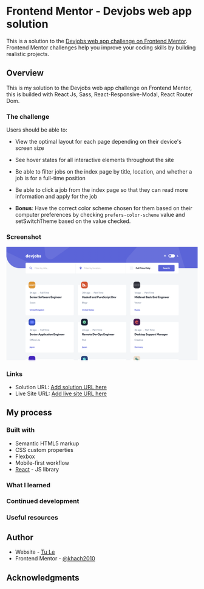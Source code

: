 # Frontend Mentor - Devjobs web app solution

This is a solution to the [Devjobs web app challenge on Frontend Mentor](https://www.frontendmentor.io/challenges/devjobs-web-app-HuvC_LP4l). Frontend Mentor challenges help you improve your coding skills by building realistic projects.

## Overview
This is my solution to the Devjobs web app challenge on Frontend Mentor, this is builded with React Js, Sass, React-Responsive-Modal, React Router Dom.

### The challenge

Users should be able to:

- View the optimal layout for each page depending on their device's screen size
- See hover states for all interactive elements throughout the site
- Be able to filter jobs on the index page by title, location, and whether a job is for a full-time position
- Be able to click a job from the index page so that they can read more information and apply for the job

- **Bonus**: Have the correct color scheme chosen for them based on their computer preferences by checking `prefers-color-scheme` value and setSwitchTheme based on the value checked.
### Screenshot

![](./screenshot.jpg)

### Links

- Solution URL: [Add solution URL here](https://github.com/khach2010/Devjobs-web-app-challenge)
- Live Site URL: [Add live site URL here](https://devjobs-web-app-challenge.netlify.app)

## My process

### Built with

- Semantic HTML5 markup
- CSS custom properties
- Flexbox
- Mobile-first workflow
- [React](https://reactjs.org/) - JS library


### What I learned


### Continued development


### Useful resources


## Author

- Website - [Tu Le](https://mtle.nl/)
- Frontend Mentor - [@khach2010](https://www.frontendmentor.io/profile/khach2010)


## Acknowledgments

